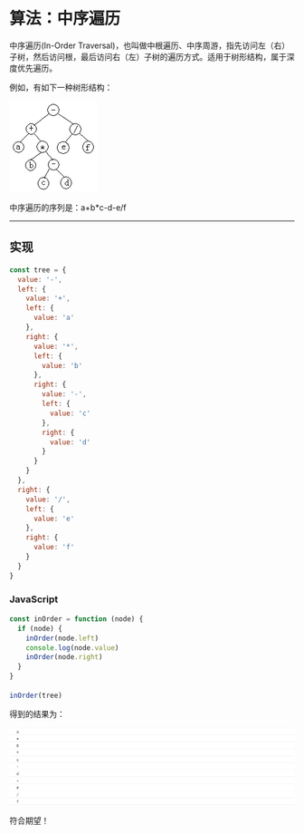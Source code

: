 # 算法：中序遍历

中序遍历(In-Order Traversal)，也叫做中根遍历、中序周游，指先访问左（右）子树，然后访问根，最后访问右（左）子树的遍历方式。适用于树形结构，属于深度优先遍历。

例如，有如下一种树形结构：

![](img/pic1.jpg)

中序遍历的序列是：a+b*c-d-e/f

---

## 实现

```js
const tree = {
  value: '-',
  left: {
    value: '+',
    left: {
      value: 'a'
    },
    right: {
      value: '*',
      left: {
        value: 'b'
      },
      right: {
        value: '-',
        left: {
          value: 'c'
        },
        right: {
          value: 'd'
        }
      }
    }
  },
  right: {
    value: '/',
    left: {
      value: 'e'
    },
    right: {
      value: 'f'
    }
  }
}
```

### JavaScript

```js
const inOrder = function (node) {
  if (node) {
    inOrder(node.left)
    console.log(node.value)
    inOrder(node.right)
  }
}

inOrder(tree)
```

得到的结果为：

![](img/pic2.png)

符合期望！
